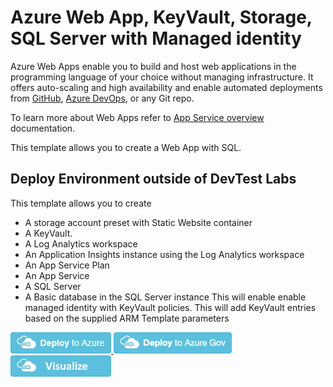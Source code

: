 # Azure Web App, KeyVault, Storage, SQL Server with Managed identity

Azure Web Apps enable you to build and host web applications in the programming language of your choice without managing infrastructure. It offers auto-scaling and high availability and enable automated deployments from [GitHub](https://github.com), [Azure DevOps](https://azure.microsoft.com/en-ca/services/devops), or any Git repo.

To learn more about Web Apps refer to [App Service overview](https://docs.microsoft.com/en-us/azure/app-service/overview) documentation.

This template allows you to create a Web App with SQL.


## Deploy Environment outside of DevTest Labs

This template allows you to create 
- A storage account preset with Static Website container
- A KeyVault.  
- A Log Analytics workspace
- An Application Insights instance using the Log Analytics workspace
- An App Service Plan
- An App Service
- A SQL Server 
- A Basic database in the SQL Server instance
This will enable enable managed identity with KeyVault policies.
This will add KeyVault entries based on the supplied ARM Template parameters


<a href="https://portal.azure.com/#create/Microsoft.Template/uri/https%3A%2F%2Fraw.githubusercontent.com%2Fshawnadrockleonard%2FAzure%2Fshawns%2Fdotnetcore%2FAzureDevTestLabs%2FEnvironments%2FWebApp-Identity-KeyVault%2Fazuredeploy.json" target="_blank">
    <img src="https://raw.githubusercontent.com/shawnadrockleonard/Azure/master/templates/metadata/deploytoazure.png"/> 
</a>


<a href="https://portal.azure.us/#create/Microsoft.Template/uri/https%3A%2F%2Fraw.githubusercontent.com%2Fshawnadrockleonard%2FAzure%2Fshawns%2Fdotnetcore%2FAzureDevTestLabs%2FEnvironments%2FWebApp-Identity-KeyVault%2Fazuredeploy.json" target="_blank">
<img src="https://raw.githubusercontent.com/shawnadrockleonard/Azure/master/templates/metadata/deploytoazuregov.png"/>
</a>

<a href="http://armviz.io/#/?load=https%3A%2F%2Fraw.githubusercontent.com%2Fshawnadrockleonard%2FAzure%2Fshawns%2Fdotnetcore%2FAzureDevTestLabs%2FEnvironments%2FWebApp-Identity-KeyVault%2F2Fazuredeploy.json" target="_blank">
    <img src="https://raw.githubusercontent.com/shawnadrockleonard/Azure/master/templates/metadata/visualizebutton.png"/> 
</a>